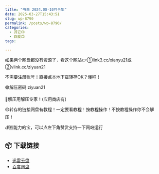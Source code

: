 ```yaml
---
title: "书白 2024.08-10月合集"
date: 2025-03-27T15:43:51
slug: wp-8790
permalink: /posts/wp-8790/
categories:
  - 其它📺
  - 四爱📺
tags:

---
```


如果两个网盘都没有资源了，看这个网站👉①link3.cc/xianyu21或②vlink.cc/ziyuan21

不需要注册账号！直接点本地下载转存OK？懂吧！

🟢解压密码:ziyuan21

🔵解压用解压专家！(应用商店有)

🟡转存的链接网盘有教程！一定要看教程！按教程操作！不按教程操作你不会解压！

💰🈶能力的宝，可以点左下角赞赏支持一下网站运行

## 📦 下载链接
- [迅雷云盘](https://blziyuan21.com/pay-download/8790?key=39875d1a2a&down_id=0)
- [百度网盘](https://blziyuan21.com/pay-download/8790?key=39875d1a2a&down_id=1)

